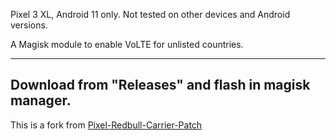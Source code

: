 Pixel 3 XL, Android 11 only. Not tested on other devices and Android versions.

A Magisk module to enable VoLTE for unlisted countries.

----------------------------------------------------------
Download from "Releases" and flash in magisk manager.
----------------------------------------------------------

This is a fork from [Pixel-Redbull-Carrier-Patch](https://github.com/swangjang/Pixel-Redbull-Carrier-Patch)
